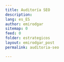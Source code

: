 ```yaml
---
title: Auditoría SEO
description: 
lang: es_ES
author: emirodgar
sitemap: 0
feed: 0
folder: estrategicos
layout: emirodgar_post
permalink: auditoria-seo

---
```



<!--stackedit_data:
eyJoaXN0b3J5IjpbLTE0NzM5MDczMDVdfQ==
-->